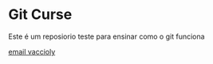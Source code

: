# Git Curse

Este é um reposiorio teste para ensinar como o git funciona

[email vaccioly](vacciioly@gmail.com)
